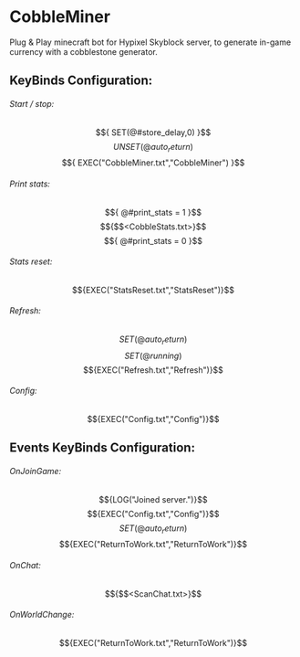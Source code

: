 # CobbleMiner
Plug & Play minecraft bot for Hypixel Skyblock server, to generate in-game currency with a cobblestone generator.

## KeyBinds Configuration:

###### Start / stop:
$${ SET(@#store_delay,0) }$$ $${ UNSET(@auto_return) }$$ $${ EXEC("CobbleMiner.txt","CobbleMiner") }$$

###### Print stats:
$${ @#print_stats = 1 }$$ $${$$<CobbleStats.txt>}$$ $${ @#print_stats = 0 }$$

###### Stats reset:
$${EXEC("StatsReset.txt","StatsReset")}$$

###### Refresh:
$${SET(@auto_return)}$$ $${SET(@running)}$$ $${EXEC("Refresh.txt","Refresh")}$$

###### Config:
$${EXEC("Config.txt","Config")}$$


## Events KeyBinds Configuration:

###### OnJoinGame:
$${LOG("Joined server.")}$$ $${EXEC("Config.txt","Config")}$$ $${SET(@auto_return)}$$ $${EXEC("ReturnToWork.txt","ReturnToWork")}$$

###### OnChat:
$${$$<ScanChat.txt>}$$

###### OnWorldChange:
$${EXEC("ReturnToWork.txt","ReturnToWork")}$$

